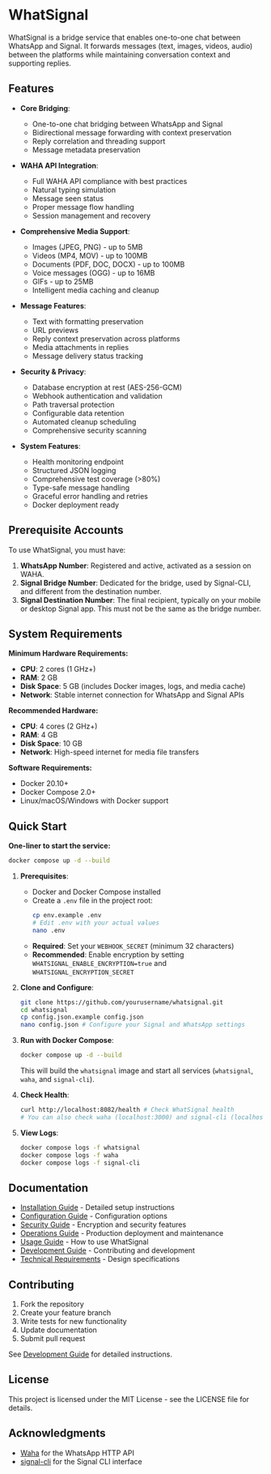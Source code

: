 # WhatSignal

WhatSignal is a bridge service that enables one-to-one chat between WhatsApp and Signal. It forwards messages (text, images, videos, audio) between the platforms while maintaining conversation context and supporting replies.

## Features

- **Core Bridging**:
  - One-to-one chat bridging between WhatsApp and Signal
  - Bidirectional message forwarding with context preservation
  - Reply correlation and threading support
  - Message metadata preservation

- **WAHA API Integration**:
  - Full WAHA API compliance with best practices
  - Natural typing simulation
  - Message seen status
  - Proper message flow handling
  - Session management and recovery

- **Comprehensive Media Support**:
  - Images (JPEG, PNG) - up to 5MB
  - Videos (MP4, MOV) - up to 100MB
  - Documents (PDF, DOC, DOCX) - up to 100MB
  - Voice messages (OGG) - up to 16MB
  - GIFs - up to 25MB
  - Intelligent media caching and cleanup

- **Message Features**:
  - Text with formatting preservation
  - URL previews
  - Reply context preservation across platforms
  - Media attachments in replies
  - Message delivery status tracking

- **Security & Privacy**:
  - Database encryption at rest (AES-256-GCM)
  - Webhook authentication and validation
  - Path traversal protection
  - Configurable data retention
  - Automated cleanup scheduling
  - Comprehensive security scanning

- **System Features**:
  - Health monitoring endpoint
  - Structured JSON logging
  - Comprehensive test coverage (>80%)
  - Type-safe message handling
  - Graceful error handling and retries
  - Docker deployment ready

## Prerequisite Accounts
To use WhatSignal, you must have:

1. **WhatsApp Number**: Registered and active, activated as a session on WAHA.
2. **Signal Bridge Number**: Dedicated for the bridge, used by Signal-CLI, and different from the destination number.
3. **Signal Destination Number**: The final recipient, typically on your mobile or desktop Signal app. This must not be the same as the bridge number.

## System Requirements

**Minimum Hardware Requirements:**
- **CPU**: 2 cores (1 GHz+)
- **RAM**: 2 GB
- **Disk Space**: 5 GB (includes Docker images, logs, and media cache)
- **Network**: Stable internet connection for WhatsApp and Signal APIs

**Recommended Hardware:**
- **CPU**: 4 cores (2 GHz+)
- **RAM**: 4 GB
- **Disk Space**: 10 GB
- **Network**: High-speed internet for media file transfers

**Software Requirements:**
- Docker 20.10+
- Docker Compose 2.0+
- Linux/macOS/Windows with Docker support

## Quick Start

**One-liner to start the service:**
```bash
docker compose up -d --build
```

1.  **Prerequisites**:
    *   Docker and Docker Compose installed
    *   Create a `.env` file in the project root:
        ```bash
        cp env.example .env
        # Edit .env with your actual values
        nano .env
        ```
    *   **Required**: Set your `WEBHOOK_SECRET` (minimum 32 characters)
    *   **Recommended**: Enable encryption by setting `WHATSIGNAL_ENABLE_ENCRYPTION=true` and `WHATSIGNAL_ENCRYPTION_SECRET`

2.  **Clone and Configure**:
    ```bash
    git clone https://github.com/yourusername/whatsignal.git
    cd whatsignal
    cp config.json.example config.json
    nano config.json # Configure your Signal and WhatsApp settings
    ```

3.  **Run with Docker Compose**:
    ```bash
    docker compose up -d --build
    ```
    This will build the `whatsignal` image and start all services (`whatsignal`, `waha`, and `signal-cli`).

4.  **Check Health**:
    ```bash
    curl http://localhost:8082/health # Check WhatSignal health
    # You can also check waha (localhost:3000) and signal-cli (localhost:8080) if they expose health/status endpoints.
    ```

5.  **View Logs**:
    ```bash
    docker compose logs -f whatsignal
    docker compose logs -f waha
    docker compose logs -f signal-cli
    ```

## Documentation

- [Installation Guide](docs/installation.md) - Detailed setup instructions
- [Configuration Guide](docs/configuration.md) - Configuration options
- [Security Guide](docs/security.md) - Encryption and security features
- [Operations Guide](docs/operations.md) - Production deployment and maintenance
- [Usage Guide](docs/usage.md) - How to use WhatSignal
- [Development Guide](docs/development.md) - Contributing and development
- [Technical Requirements](docs/requirements.md) - Design specifications

## Contributing

1. Fork the repository
2. Create your feature branch
3. Write tests for new functionality
4. Update documentation
5. Submit pull request

See [Development Guide](docs/development.md) for detailed instructions.

## License

This project is licensed under the MIT License - see the LICENSE file for details.

## Acknowledgments

- [Waha](https://github.com/devlikeapro/waha) for the WhatsApp HTTP API
- [signal-cli](https://github.com/AsamK/signal-cli) for the Signal CLI interface 